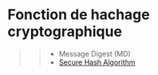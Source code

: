 # Fonction de hachage cryptographique

>> - Message Digest (MD)
>> - [Secure Hash Algorithm](https://fr.wikipedia.org/wiki/Secure_Hash_Algorithm)